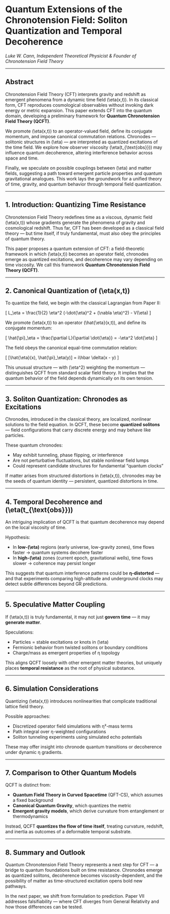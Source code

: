 # Quantum Extensions of the Chronotension Field: Soliton Quantization and Temporal Decoherence
*Luke W. Cann, Independent Theoretical Physicist & Founder of Chronotension Field Theory*

---

## Abstract

Chronotension Field Theory (CFT) interprets gravity and redshift as emergent phenomena from a dynamic time field \(\eta(x,t)\). In its classical form, CFT reproduces cosmological observables without invoking dark energy or metric expansion. This paper extends CFT into the quantum domain, developing a preliminary framework for **Quantum Chronotension Field Theory (QCFT)**.

We promote \(\eta(x,t)\) to an operator-valued field, define its conjugate momentum, and impose canonical commutation relations. Chronodes — solitonic structures in \(\eta\) — are interpreted as quantized excitations of the time field. We explore how observer viscosity \(\eta(t_{\text{obs}})\) may influence quantum decoherence, altering interference behavior across space and time.

Finally, we speculate on possible couplings between \(\eta\) and matter fields, suggesting a path toward emergent particle properties and quantum gravitational analogues. This work lays the groundwork for a unified theory of time, gravity, and quantum behavior through temporal field quantization.

---

## 1. Introduction: Quantizing Time Resistance

Chronotension Field Theory redefines time as a viscous, dynamic field \(\eta(x,t)\) whose gradients generate the phenomena of gravity and cosmological redshift. Thus far, CFT has been developed as a classical field theory — but time itself, if truly fundamental, must also obey the principles of quantum theory.

This paper proposes a quantum extension of CFT: a field-theoretic framework in which \(\eta(x,t)\) becomes an operator field, chronodes emerge as quantized excitations, and decoherence may vary depending on time viscosity. We call this framework **Quantum Chronotension Field Theory (QCFT)**.

---

## 2. Canonical Quantization of \(\eta(x,t)\)

To quantize the field, we begin with the classical Lagrangian from Paper II:

\[
L_\eta = \frac{1}{2} \eta^2 (-\dot{\eta}^2 + (\nabla \eta)^2) - V(\eta)
\]

We promote \(\eta(x,t)\) to an operator \(\hat{\eta}(x,t)\), and define its conjugate momentum:

\[
\hat{\pi}_\eta = \frac{\partial L}{\partial \dot{\eta}} = -\eta^2 \dot{\eta}
\]

The field obeys the canonical equal-time commutation relation:

\[
[\hat{\eta}(x), \hat{\pi}_\eta(y)] = i\hbar \delta(x - y)
\]

This unusual structure — with \(\eta^2\) weighting the momentum — distinguishes QCFT from standard scalar field theory. It implies that the quantum behavior of the field depends dynamically on its own tension.

---

## 3. Soliton Quantization: Chronodes as Excitations

Chronodes, introduced in the classical theory, are localized, nonlinear solutions to the field equation. In QCFT, these become **quantized solitons** — field configurations that carry discrete energy and may behave like particles.

These quantum chronodes:

- May exhibit tunneling, phase flipping, or interference
- Are not perturbative fluctuations, but stable nonlinear field lumps
- Could represent candidate structures for fundamental “quantum clocks”

If matter arises from structured distortions in \(\eta(x,t)\), chronodes may be the seeds of quantum identity — persistent, quantized distortions in time.

---

## 4. Temporal Decoherence and \(\eta(t_{\text{obs}})\)

An intriguing implication of QCFT is that quantum decoherence may depend on the local viscosity of time.

Hypothesis:

- In **low-\(\eta\)** regions (early universe, low-gravity zones), time flows faster → quantum systems decohere faster
- In **high-\(\eta\)** zones (current epoch, gravitational wells), time flows slower → coherence may persist longer

This suggests that quantum interference patterns could be **η-distorted** — and that experiments comparing high-altitude and underground clocks may detect subtle differences beyond GR predictions.

---

## 5. Speculative Matter Coupling

If \(\eta(x,t)\) is truly fundamental, it may not just **govern time** — it may **generate matter**.

Speculations:

- Particles = stable excitations or knots in \(\eta\)
- Fermionic behavior from twisted solitons or boundary conditions
- Charge/mass as emergent properties of η topology

This aligns QCFT loosely with other emergent matter theories, but uniquely places **temporal resistance** as the root of physical substance.

---

## 6. Simulation Considerations

Quantizing \(\eta(x,t)\) introduces nonlinearities that complicate traditional lattice field theory.

Possible approaches:

- Discretized operator field simulations with η²-mass terms
- Path integral over η-weighted configurations
- Soliton tunneling experiments using simulated echo potentials

These may offer insight into chronode quantum transitions or decoherence under dynamic η gradients.

---

## 7. Comparison to Other Quantum Models

QCFT is distinct from:

- **Quantum Field Theory in Curved Spacetime** (QFT-CS), which assumes a fixed background
- **Canonical Quantum Gravity**, which quantizes the metric
- **Emergent gravity models**, which derive curvature from entanglement or thermodynamics

Instead, QCFT **quantizes the flow of time itself**, treating curvature, redshift, and inertia as outcomes of a deformable temporal substrate.

---

## 8. Summary and Outlook

Quantum Chronotension Field Theory represents a next step for CFT — a bridge to quantum foundations built on time resistance. Chronodes emerge as quantized solitons, decoherence becomes viscosity-dependent, and the possibility of matter as time-structured excitation opens bold new pathways.

In the next paper, we shift from formulation to prediction. Paper VII addresses falsifiability — where CFT diverges from General Relativity and how those differences can be tested.

